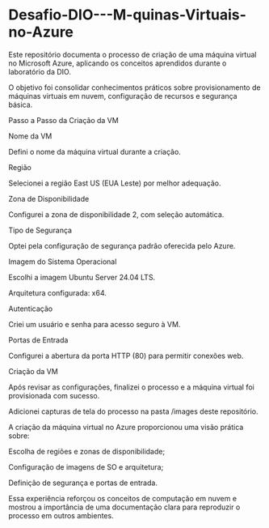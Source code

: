 # Desafio-DIO---M-quinas-Virtuais-no-Azure
Este repositório documenta o processo de criação de uma máquina virtual no Microsoft Azure, aplicando os conceitos aprendidos durante o laboratório da DIO.

O objetivo foi consolidar conhecimentos práticos sobre provisionamento de máquinas virtuais em nuvem, configuração de recursos e segurança básica.

Passo a Passo da Criação da VM

Nome da VM

Defini o nome da máquina virtual durante a criação.

Região

Selecionei a região East US (EUA Leste) por melhor adequação.

Zona de Disponibilidade

Configurei a zona de disponibilidade 2, com seleção automática.

Tipo de Segurança

Optei pela configuração de segurança padrão oferecida pelo Azure.

Imagem do Sistema Operacional

Escolhi a imagem Ubuntu Server 24.04 LTS.

Arquitetura configurada: x64.

Autenticação

Criei um usuário e senha para acesso seguro à VM.

Portas de Entrada

Configurei a abertura da porta HTTP (80) para permitir conexões web.

Criação da VM

Após revisar as configurações, finalizei o processo e a máquina virtual foi provisionada com sucesso.

Adicionei capturas de tela do processo na pasta /images deste repositório.

A criação da máquina virtual no Azure proporcionou uma visão prática sobre:

Escolha de regiões e zonas de disponibilidade;

Configuração de imagens de SO e arquitetura;

Definição de segurança e portas de entrada.

Essa experiência reforçou os conceitos de computação em nuvem e mostrou a importância de uma documentação clara para reproduzir o processo em outros ambientes.
